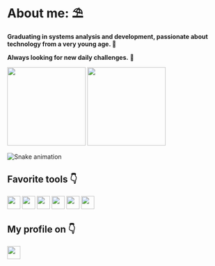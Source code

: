 
<h1>About me: ⛱</h1>

<b>Graduating in systems analysis and development, passionate about technology from a very young age. 👶

Always looking for new daily challenges.</b> 🎨



<img height="180em" src="https://github-readme-stats.vercel.app/api?username=renanfLorafs&theme=blue-green"/>

<img height="180px" src="https://github-readme-stats.vercel.app/api/top-langs/?username=renanflorafs&theme=blue-green"/>

![Snake animation](https://github.com/renanflorafs/renanflorafs/blob/output/github-contribution-grid-snake.svg)

<h2>Favorite tools 👇</h2>

<img height="30px" src="https://img.shields.io/badge/React-20232A?style=for-the-badge&logo=react&logoColor=61DAFB"/> <img height="30px" src="https://img.shields.io/badge/Python-14354C?style=for-the-badge&logo=python&logoColor=white"/> <img height="30px" src="https://img.shields.io/badge/HTML5-E34F26?style=for-the-badge&logo=html5&logoColor=white"/> <img height="30px" src="https://img.shields.io/badge/JavaScript-F7DF1E?style=for-the-badge&logo=javascript&logoColor=black"/> <img height="30px" src="https://img.shields.io/badge/CSS3-1572B6?style=for-the-badge&logo=css3&logoColor=white"/> <img height="30px" src="https://img.shields.io/badge/TypeScript-007ACC?style=for-the-badge&logo=typescript&logoColor=white"/>

<h2>My profile on 👇</h2>

<a href="https://www.linkedin.com/in/renan-flora-904341217/"/> <img height="30px" src="https://img.shields.io/badge/LinkedIn-0077B5?style=for-the-badge&logo=linkedin&logoColor=white"/>
